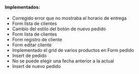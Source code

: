 <h4>Implementados:</h4>  
<ul>   
    <li>Corregido error que no mostraba el horario de entrega</li>
    <li>Form lista de clientes</li>
    <li>Cambio del estilo del botón de nuevo pedido</li>
    <li>Form lista de clientes</li>
    <li>Form registro de cliente</li>
    <li>Form editar cliente</li>
    <li>Implementado el grid de varios productos en Form pedido </li>
    <li>Insert de pedido</li>
    <li>No se puede elegir una fecha anterior a la actual</li>
    <li>Insert de nuevo pedido</li>
</ul>